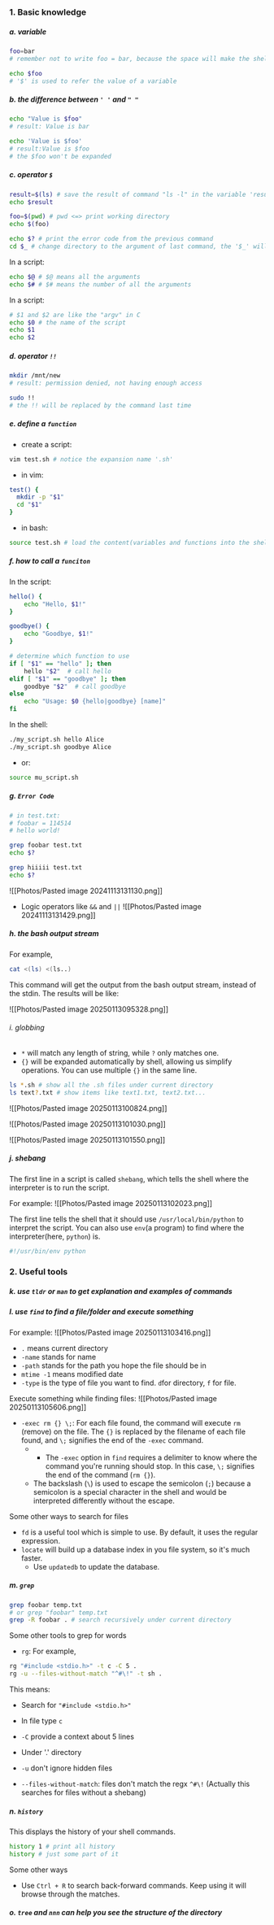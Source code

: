 ### 1. Basic knowledge
##### a. variable
```bash
foo=bar 
# remember not to write foo = bar, because the space will make the shell think "foo" is a function and "=" "bar" are arguments

echo $foo
# '$' is used to refer the value of a variable

```

##### b. the difference between `' '` and `" "`
```bash
echo "Value is $foo"
# result: Value is bar

echo 'Value is $foo'
# result:Value is $foo
# the $foo won't be expanded
```

##### c. operator `$`

```bash
result=$(ls) # save the result of command "ls -l" in the variable 'result'
echo $result 

foo=$(pwd) # pwd <=> print working directory
echo $(foo)
```

```bash
echo $? # print the error code from the previous command
cd $_ # change directory to the argument of last command, the '$_' will be replaced by the arguments from the last command 
```

In a script:
```bash
echo $@ # $@ means all the arguments
echo $# # $# means the number of all the arguments
```

In a script:

```bash
# $1 and $2 are like the "argv" in C
echo $0 # the name of the script
echo $1
echo $2
```


##### d. operator `!!`

```bash
mkdir /mnt/new
# result: permission denied, not having enough access

sudo !!
# the !! will be replaced by the command last time
```
##### e. define a `function`

* create a script:
```bash
vim test.sh # notice the expansion name '.sh'
```

* in vim:
```bash
test() {
  mkdir -p "$1"
  cd "$1"
}
```

* in bash:
```bash
source test.sh # load the content(variables and functions into the shell)
```

##### f. how to call a `funciton`

In the script:
```bash
hello() {
    echo "Hello, $1!"
}

goodbye() {
    echo "Goodbye, $1!"
}

# determine which function to use
if [ "$1" == "hello" ]; then
    hello "$2"  # call hello
elif [ "$1" == "goodbye" ]; then
    goodbye "$2"  # call goodbye
else
    echo "Usage: $0 {hello|goodbye} [name]"
fi
```

In the shell:
```bash
./my_script.sh hello Alice
./my_script.sh goodbye Alice
```

* or:
```bash
source mu_script.sh
```


##### g. `Error Code`

```bash
# in test.txt:
# foobar = 114514
# hello world!

grep foobar test.txt
echo $?

grep hiiiii test.txt
echo $?
```

![[Photos/Pasted image 20241113131130.png]]

* Logic operators like `&&` and `||`
![[Photos/Pasted image 20241113131429.png]]

##### h. the bash output stream

 For example, 
```bash
cat <(ls) <(ls..)
```

This command will get the output from the bash output stream, instead of the stdin.
The results will be like:

![[Photos/Pasted image 20250113095328.png]]

###### i. globbing

*  `*` will match any length of string, while `?` only matches one.
* `{}` will be expanded automatically by shell, allowing us simplify operations. You can use multiple `{}` in the same line.

```bash
ls *.sh # show all the .sh files under current directory
ls text?.txt # show items like text1.txt, text2.txt... 
```

![[Photos/Pasted image 20250113100824.png]]

![[Photos/Pasted image 20250113101030.png]]

![[Photos/Pasted image 20250113101550.png]]

##### j. shebang

The first line in a script is called `shebang`, which tells the shell where the interpreter is to run the script.

For example:
![[Photos/Pasted image 20250113102023.png]]

The first line tells the shell that it should use `/usr/local/bin/python` to interpret the script.
You can also use `env`(a program) to find where the interpreter(here, `python`) is.
```python
#!/usr/bin/env python
```


### 2. Useful tools
##### k. use `tldr` or `man` to get explanation and examples of commands

##### l. use `find` to find a file/folder and execute something
For example:
![[Photos/Pasted image 20250113103416.png]]

* `.` means current directory
* `-name` stands for name
* `-path` stands for the path you hope the file should be in
* `mtime -1` means modified date
* `-type` is the type of file you want to find. `d`for directory, `f` for file.

Execute something while finding files:
![[Photos/Pasted image 20250113105606.png]]

* `-exec rm {} \;`: For each file found, the command will execute `rm` (remove) on the file. The `{}` is replaced by the filename of each file found, and `\;` signifies the end of the `-exec` command.
	* - The `-exec` option in `find` requires a delimiter to know where the command you're running should stop. In this case, `\;` signifies the end of the command (`rm {}`).
	- The backslash (`\`) is used to escape the semicolon (`;`) because a semicolon is a special character in the shell and would be interpreted differently without the escape.

Some other ways to search for files
* `fd` is a useful tool which is simple to use. By default, it uses the regular expression.
* `locate` will build up a database index in you file system, so it's much faster.
	* Use `updatedb` to update the database.

##### m. `grep`

```bash
grep foobar temp.txt
# or grep "foobar" temp.txt
grep -R foobar . # search recursively under current directory
```

Some other tools to grep for words
* `rg`:
	For example,
```bash
rg "#include <stdio.h>" -t c -C 5 .
rg -u --files-without-match "^#\!" -t sh .
```
This means:
* Search for `"#include <stdio.h>"`
* In file type `c`
* `-C` provide a context about 5 lines
* Under '.' directory

* `-u` don't ignore hidden files
* `--files-without-match`: files don't match the $\text{regx}$ `^#\!`
(Actually this searches for files without a shebang)

##### n. `history`
This displays the history of your shell commands.
```bash
history 1 # print all history
history # just some part of it
```

Some other ways
* Use `Ctrl + R` to search back-forward commands. Keep using it will browse through the matches.

##### o. `tree` and `nnn` can help you see the structure of the directory